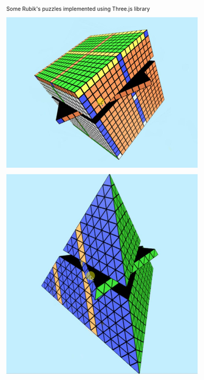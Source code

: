 Some Rubik's puzzles implemented using Three.js library

![screenshots](screenshots/cube.JPG)

![screenshots](screenshots/pyraminx.JPG)